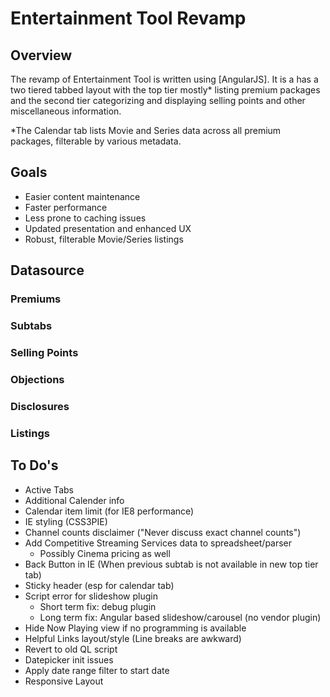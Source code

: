 # Entertainment Tool Revamp

## Overview

The revamp of Entertainment Tool is written using [AngularJS]. It is a has a two tiered tabbed layout with the top tier mostly* listing premium packages and the second tier categorizing and displaying selling points and other miscellaneous information.

*The Calendar tab lists Movie and Series data across all premium packages, filterable by various metadata. 

## Goals

  - Easier content maintenance
  - Faster performance
  - Less prone to caching issues
  - Updated presentation and enhanced UX
  - Robust, filterable Movie/Series listings

## Datasource

### Premiums

### Subtabs

### Selling Points

### Objections

### Disclosures

### Listings

## To Do's

  - Active Tabs
  - Additional Calender info
  - Calendar item limit (for IE8 performance)
  - IE styling (CSS3PIE)
  - Channel counts disclaimer ("Never discuss exact channel counts")
  - Add Competitive Streaming Services data to spreadsheet/parser
	  - Possibly Cinema pricing as well
  - Back Button in IE (When previous subtab is not available in new top tier tab) 
  - Sticky header (esp for calendar tab)
  - Script error for slideshow plugin
	  - Short term fix: debug plugin
	  - Long term fix: Angular based slideshow/carousel (no vendor plugin)
  - Hide Now Playing view if no programming is available
  - Helpful Links layout/style (Line breaks are awkward)
  - Revert to old QL script
  - Datepicker init issues
  - Apply date range filter to start date
  - Responsive Layout